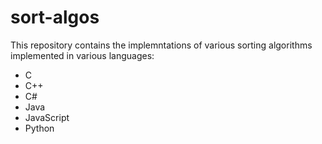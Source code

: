 # sort-algos
This repository contains the implemntations of various sorting algorithms implemented in various languages:
  - C
  - C++
  - C#
  - Java
  - JavaScript
  - Python

